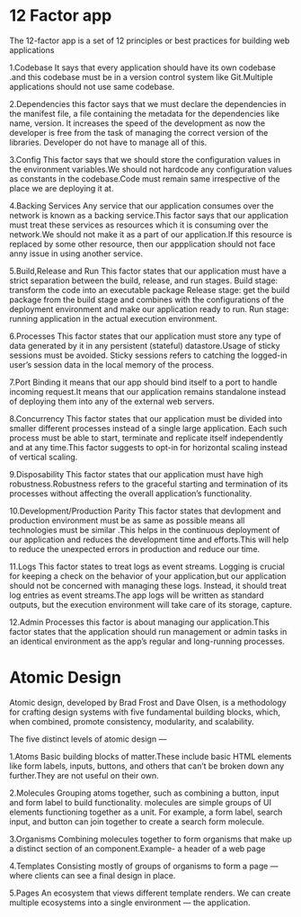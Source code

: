 

# 12 Factor app

The 12-factor app is a set of 12 principles or best practices for building web applications 

1.Codebase
It says that every application should have its own codebase .and this codebase must be in a version control system like Git.Multiple applications should not use same codebase.

2.Dependencies
this factor says that we must declare the dependencies in the manifest file, a file containing the metadata for the dependencies like name, version. It increases the speed of the development as now the developer is free from the task of managing the correct version of the libraries. Developer do not have to manage all of this.

3.Config
This factor says that we should store the configuration values in the environment variables.We should not hardcode any configuration values as constants in the codebase.Code must remain same irrespective of the place we are deploying it at.

4.Backing Services
 Any service that our application consumes over the network is known as a backing service.This factor says that our application must treat these services as resources which it is consuming over the network.We should not make it as a part of our application.If this resource is replaced by some other resource, then our appplication should not face anny issue in using another service.

 5.Build,Release and Run
This factor states that our application must have a strict separation between the build, release, and run stages.
Build stage: transform the code into an executable package
Release stage: get the build package from the build stage and combines with the configurations of the deployment environment and make our application ready to run.
Run stage: running application in the actual execution environment.

6.Processes
This factor states that our application must store any type of data generated by it in any persistent (stateful) datastore.Usage of sticky sessions must be avoided. Sticky sessions refers to catching the logged-in user’s session data in the local memory of the process.

7.Port Binding
it means that our app should bind itself to a port to handle incoming request.It means that our application remains standalone instead of deploying them into any of the external web servers.

8.Concurrency
This factor states that our application must be divided into smaller different processes instead of a single large application. Each such process must be able to start, terminate and replicate itself independently and at any time.This factor suggests to opt-in for horizontal scaling instead of vertical scaling.

9.Disposability
This factor states that our application must have high robustness.Robustness refers to the graceful starting and termination of its processes without affecting the overall application’s functionality.

10.Development/Production Parity
This factor states that devlopment and production environment must be as same as possible means all technologies must be similar .This helps in the continuous deployment of our application and reduces the development time and efforts.This will help to reduce the unexpected errors in production and reduce our time.

11.Logs
This factor states to treat logs as event streams. Logging is crucial for keeping a check on the behavior of your application,but our application should not be concerned with managing these logs. Instead, it should treat log entries as event streams.The app logs will be written as standard outputs, but the execution environment will take care of its storage, capture.

12.Admin Processes
this factor is about managing our application.This factor states that the application should run management or admin tasks in an identical environment as the app’s regular and long-running processes. 


# Atomic Design

Atomic design, developed by Brad Frost and Dave Olsen, is a methodology for crafting design systems with five fundamental building blocks, which, when combined, promote consistency, modularity, and scalability.

The five distinct levels of atomic design —

1.Atoms
Basic building blocks of matter.These include basic HTML elements like form labels, inputs, buttons, and others that can’t be broken down any further.They are not useful on their own.

2.Molecules
Grouping atoms together, such as combining a button, input and form label to build functionality. molecules are  simple groups of UI elements functioning together as a unit. For example, a form label, search input, and button can join together to create a search form molecule.

3.Organisms
Combining molecules together to form organisms that make up a distinct section of an component.Example- a header of a web page

4.Templates
Consisting mostly of groups of organisms to form a page — where clients can see a final design in place.

5.Pages
An ecosystem that views different template renders. We can create multiple ecosystems into a single environment — the application. 
